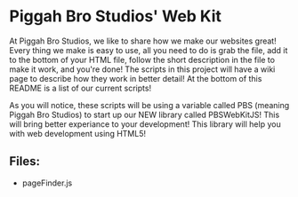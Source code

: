 # Piggah Bro Studios' Web Kit

At Piggah Bro Studios, we like to share how we make our websites great! Every thing we make is easy to use, all you need to do is grab the file, add it to the bottom of your HTML file, follow the short description in the file to make it work, and you're done! The scripts in this project will have a wiki page to describe how they work in better detail! At the bottom of this README is a list of our current scripts!

As you will notice, these scripts will be using a variable called PBS (meaning Piggah Bro Studios) to start up our NEW library called PBSWebKitJS! This will bring better experiance to your development! This library will help you with web development using HTML5!

## Files:
* pageFinder.js
